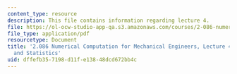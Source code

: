 ```yaml
---
content_type: resource
description: This file contains information regarding lecture 4.
file: https://ol-ocw-studio-app-qa.s3.amazonaws.com/courses/2-086-numerical-computation-for-mechanical-engineers-spring-2013/dffefb357198d11fe13848dcd672bb4c_MIT2_086S13_lecture4.pdf
file_type: application/pdf
resourcetype: Document
title: '2.086 Numerical Computation for Mechanical Engineers, Lecture 4: Probability
  and Statistics'
uid: dffefb35-7198-d11f-e138-48dcd672bb4c
---
```

